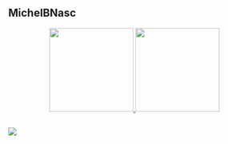 ## MichelBNasc
<div align="center">
  <a href="https://github.com/MichelBNasc">
  <img height="168em" src="https://github-readme-stats.vercel.app/api?username=MichelBNasc&show_icons=true&theme=calm&include_all_commits=true&count_private=true"/>
  <img height="168em" src="https://github-readme-stats.vercel.app/api/top-langs/?username=MichelBNasc&layout=compact&langs_count=7&theme=calm"/>
</div>

  
  
  ##
  

  <a href="https://www.linkedin.com/in/michel-batista-do-nascimento-906497208/" target="_blank"><img src="https://img.shields.io/badge/-LinkedIn-%230077B5?style=for-the-badge&logo=linkedin&logoColor=white" target="_blank"></a> 
